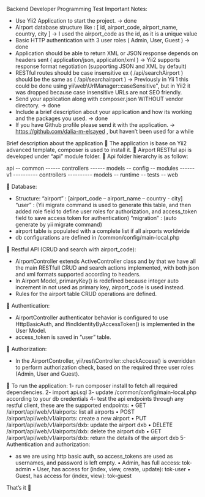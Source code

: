 Backend Developer Programming Test
Important Notes:
- Use Yii2 Application to start the project.
	-> done
- Airport database structure like : [ id, airport_code, airport_name, country, city ]
	-> I used the airport_code as the id, as it is a unique value
- Basic HTTP authentication with 3 user roles ( Admin, User, Guest )
	-> done
- Application should be able to return XML or JSON response depends on headers  sent ( application/json, application/xml )
-> Yii2 supports  response format negotiation (supporting JSON and XML by default)
- RESTful routes should be case insensitive ex ( /api/searchAirport ) should be the same as ( /api/searchairport )
	-> Previously in Yii 1 this could be done using yii\web\UrlManager::caseSensitive",
but in Yii2 it was dropped because case insensitive URLs are not SEO friendly.
- Send your application along with composer.json WITHOUT vendor directory.
	-> done
- Include a brief description about your application and how its working and the packages you used.
-> done
- If you have Github profile please send it with the application.
	-> https://github.com/dalia-m-elsayed , but haven’t been used for a while



Brief description about the application
	The application is base on Yii2 advanced template, composer is used to install it.
	Airport RESTful api is developed under “api” module folder.
	Api folder hierarchy is as follow:

api
-- common
------ controllers
------ models
-- config
-- modules
------ v1
---------- controllers
---------- models
-- runtime
-- tests
-- web

	Database:
- Structure:
“airport” : [airport_code – airport_name – country - city]
“user” : (Yii migrate command is used to generate this table, and then added role field to define user roles for authorization, and access_token field to save access token for authentication)
“migration” : (auto generate by yii migrate command)
- airport table is populated with a complete list if all airports worldwide
- db configurations are defined in /common/config/main-local.php

	Restful API (CRUD and search with airport_code):
- AirportController extends ActiveController class and by that we have all the main RESTfull CRUD and search actions implemented, with both json and xml formats supported according to headers.
- In Airport Model, primaryKey() is redefined because integer auto increment in not used as primary key, airport_code is used instead.
-  Rules for the airport table CRUD operations are defined.

	Authentication:
- AirportController authenticator behavior is configured to use HttpBasicAuth, and IfindIdentityByAccessToken() is implemented in the User Model.
- access_token is saved in “user” table.

	Authorization:
- In the AirportController, yii\rest\Controller::checkAccess() is overridden to perform authorization check, based on the required three user roles (Admin, User and Guest).

	To run the application:
1- run composer install to fetch all required dependencies.
2- import api.sql 
3- update /common/config/main-local.php according to your db credentials
4- test the api endpoints through any restful client, these are the supported endpoints:
•	GET /airport/api/web/v1/airports: list all airports
•	POST /airport/api/web/v1/airports: create a new airport
•	PUT /airport/api/web/v1/airports/dxb: update the airport dxb
•	DELETE /airport/api/web/v1/airports/dxb: delete the airport dxb 
•	GET /airport/api/web/v1/airports/dxb: return the details of the airport dxb
5- Authentication and authorization:
  - as we are using http basic auth, so access_tokens are used as usernames, and password is left empty.
•	Admin, has full access: tok-admin
•	User, has access for (index, view, create, update): tok-user
•	Guest, has access for (index, view): tok-guest

That’s it 


   

